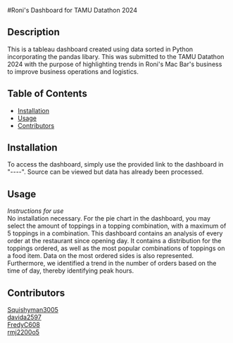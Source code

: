 #Roni's Dashboard for TAMU Datathon 2024
## Description
This is a tableau dashboard created using data sorted in Python incorporating the pandas libary. This was submitted to the TAMU Datathon 2024 with the purpose of highlighting trends in Roni's Mac Bar's business to improve business operations and logistics. 

## Table of Contents
  * [Installation](#installation)
  * [Usage](#usage)
  * [Contributors](#contributors)


## Installation
To access the dashboard, simply use the provided link to the dashboard in "----". Source can be viewed but data has already been processed.

## Usage
_Instructions for use_ <br>
No installation necessary. 
For the pie chart in the dashboard, you may select the amount of toppings in a topping combination, with a maximum of 5 toppings in a combination. 
This dashboard contains an analysis of every order at the restaurant since opening day. It contains a distribution for the toppings ordered, as well as the most popular combinations of toppings on a food item. Data on the most ordered sides is also represented. Furthermore, we identified a trend in the number of orders based on the time of day, thereby identifying peak hours.

## Contributors
[Squishyman3005](https://github.com/Squishyman3005) <br>
[davida2597](https://github.com/davida2597) <br>
[FredyC608](https://github.com/FredyC608) <br>
[rmj2200o5](https://github.com/rmj2200o5) <br>


